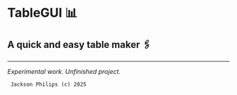 # TableGUI 📊

## A quick and easy table maker 🖇️
___
*Experimental work. Unfinished project.*

` Jackson Philips (c) 2025`
